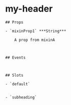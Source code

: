 # my-header
    
    
    ## Props
    
    - `mixinProp1` ***String***
        
        A prop from mixinA
    
    
    
    ## Events
    
    
    
    ## Slots
    
    - `default`
    
    
    - `subheading`
    
    
    
    